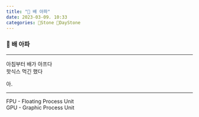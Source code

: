 ```yaml
---
title: "🌱 배 아파"
date: 2023-03-09. 10:33
categories: 🗿Stone 🌱DayStone
---
```


### 🗿 배 아파

---

아침부터 배가 아프다  
핫식스 먹긴 했다  

아.  

---

FPU - Floating Process Unit  
GPU - Graphic Process Unit  
